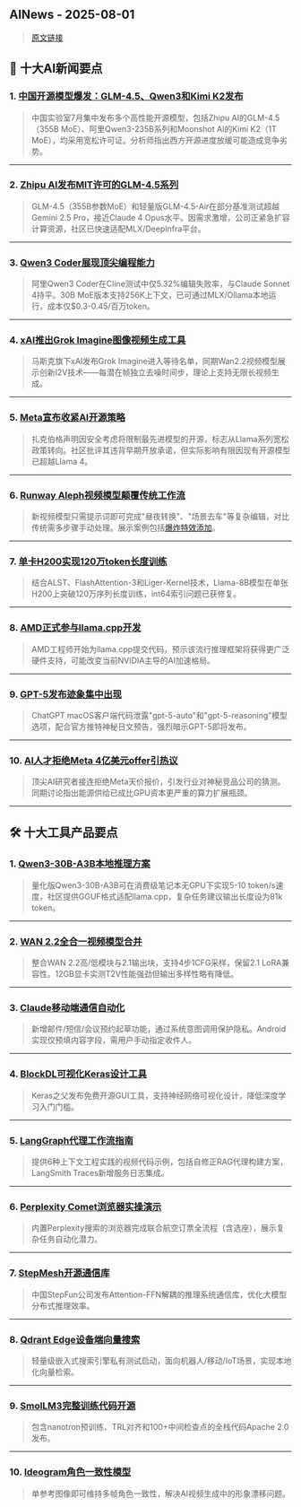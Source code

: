 ## AINews - 2025-08-01

> [原文链接](https://news.smol.ai/issues/25-07-30-not-much/)

## 📰 十大AI新闻要点

### 1. [中国开源模型爆发：GLM-4.5、Qwen3和Kimi K2发布](https://twitter.com/Yuchenj_UW/status/1950034092457939072)
> 中国实验室7月集中发布多个高性能开源模型，包括Zhipu AI的GLM-4.5（355B MoE）、阿里Qwen3-235B系列和Moonshot AI的Kimi K2（1T MoE），均采用宽松许可证。分析师指出西方开源进度放缓可能造成竞争劣势。

---

### 2. [Zhipu AI发布MIT许可的GLM-4.5系列](https://twitter.com/Zai_org/status/1950164491125043515)
> GLM-4.5（355B参数MoE）和轻量版GLM-4.5-Air在部分基准测试超越Gemini 2.5 Pro，接近Claude 4 Opus水平。因需求激增，公司正紧急扩容计算资源，社区已快速适配MLX/DeepInfra平台。

---

### 3. [Qwen3 Coder展现顶尖编程能力](https://twitter.com/cline/status/1949973297455599998)
> 阿里Qwen3 Coder在Cline测试中仅5.32%编辑失败率，与Claude Sonnet 4持平。30B MoE版本支持256K上下文，已可通过MLX/Ollama本地运行，成本仅$0.3-0.45/百万token。

---

### 4. [xAI推出Grok Imagine图像视频生成工具](https://twitter.com/chaitualuru/status/1949946519869685952)
> 马斯克旗下xAI发布Grok Imagine进入等待名单，同期Wan2.2视频模型展示创新I2V技术——每潜在帧独立去噪时间步，理论上支持无限长视频生成。

---

### 5. [Meta宣布收紧AI开源策略](https://www.meta.com/superintelligence/)
> 扎克伯格声明因安全考虑将限制最先进模型的开源，标志从Llama系列宽松政策转向。社区批评其违背早期开放承诺，但实际影响有限因现有开源模型已超越Llama 4。

---

### 6. [Runway Aleph视频模型颠覆传统工作流](https://twitter.com/c_valenzuelab/status/1950138170806312974)
> 新视频模型只需提示词即可完成"昼夜转换"、"场景去车"等复杂编辑，对比传统需多步骤手动处理。展示案例包括[爆炸特效添加](https://twitter.com/c_valenzuelab/status/1950257984715571606)。

---

### 7. [单卡H200实现120万token长度训练](https://twitter.com/StasBekman/status/1950232169227624751)
> 结合ALST、FlashAttention-3和Liger-Kernel技术，Llama-8B模型在单张H200上突破120万序列长度训练，int64索引问题已获修复。

---

### 8. [AMD正式参与llama.cpp开发](https://twitter.com/ggerganov/status/1950047168280060125)
> AMD工程师开始为llama.cpp提交代码，预示该流行推理框架将获得更广泛硬件支持，可能改变当前NVIDIA主导的AI加速格局。

---

### 9. [GPT-5发布迹象集中出现](https://i.redd.it/xk0egrlaxzff1.png)
> ChatGPT macOS客户端代码泄露"gpt-5-auto"和"gpt-5-reasoning"模型选项，配合官方推特神秘日文预告，强烈暗示GPT-5即将发布。

---

### 10. [AI人才拒绝Meta 4亿美元offer引热议](https://twitter.com/willdepue/status/1950253835064086979)
> 顶尖AI研究者接连拒绝Meta天价报价，引发行业对神秘竞品公司的猜测。同期讨论指出能源供给已成比GPU资本更严重的算力扩展瓶颈。

---

## 🛠️ 十大工具产品要点

### 1. [Qwen3-30B-A3B本地推理方案](https://huggingface.co/unsloth/Qwen3-30B-A3B-Thinking-2507-GGUF)
> 量化版Qwen3-30B-A3B可在消费级笔记本无GPU下实现5-10 token/s速度，社区提供GGUF格式适配llama.cpp，复杂任务建议输出长度设为81k token。

---

### 2. [WAN 2.2全合一视频模型合并](https://huggingface.co/Phr00t/WAN2.2-14B-Rapid-AllInOne)
> 整合WAN 2.2高/低模块与2.1输出块，支持4步1CFG采样，保留2.1 LoRA兼容性。12GB显卡实测T2V性能强劲但输出多样性略有降低。

---

### 3. [Claude移动端通信自动化](http://claude.ai/download)
> 新增邮件/短信/会议预约起草功能，通过系统意图调用保护隐私。Android实现仅预填内容字段，需用户手动指定收件人。

---

### 4. [BlockDL可视化Keras设计工具](https://twitter.com/fchollet/status/1950244806967603207)
> Keras之父发布免费开源GUI工具，支持神经网络可视化设计，降低深度学习入门门槛。

---

### 5. [LangGraph代理工作流指南](https://twitter.com/LangChainAI/status/1950226846538485918)
> 提供6种上下文工程实践的视频代码示例，包括自修正RAG代理构建方案，LangSmith Traces新增服务日志集成。

---

### 6. [Perplexity Comet浏览器实操演示](https://twitter.com/AravSrinivas/status/1949937085164482846)
> 内置Perplexity搜索的浏览器完成联合航空订票全流程（含选座），展示复杂任务自动化潜力。

---

### 7. [StepMesh开源通信库](https://twitter.com/teortaxesTex/status/1950127131754651655)
> 中国StepFun公司发布Attention-FFN解耦的推理系统通信库，优化大模型分布式推理效率。

---

### 8. [Qdrant Edge设备端向量搜索](https://twitter.com/qdrant_engine/status/1950165409639833603)
> 轻量级嵌入式搜索引擎私有测试启动，面向机器人/移动/IoT场景，实现本地化向量检索。

---

### 9. [SmolLM3完整训练代码开源](https://twitter.com/LoubbaBenAllal1/status/1950139809034305568)
> 包含nanotron预训练、TRL对齐和100+中间检查点的全栈代码Apache 2.0发布。

---

### 10. [Ideogram角色一致性模型](https://twitter.com/hojonathanho/status/1950261122365333806)
> 单参考图像即可维持多帧角色一致性，解决AI视频生成中的形象漂移问题。
